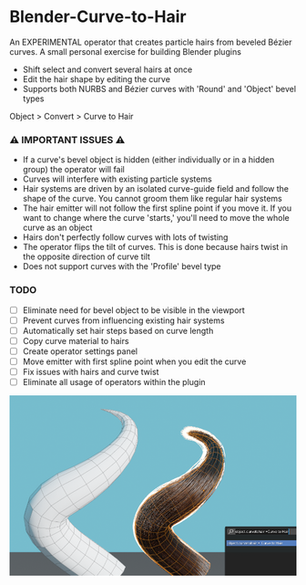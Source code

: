 # Blender-Curve-to-Hair
An EXPERIMENTAL operator that creates particle hairs from beveled Bézier curves. A small personal exercise for building Blender plugins

- Shift select and convert several hairs at once
- Edit the hair shape by editing the curve
- Supports both NURBS and Bézier curves with 'Round' and 'Object' bevel types

Object > Convert > Curve to Hair 

### ⚠️ IMPORTANT ISSUES ⚠️ ###
- If a curve's bevel object is hidden (either individually or in a hidden group) the operator will fail
- Curves will interfere with existing particle systems
- Hair systems are driven by an isolated curve-guide field and follow the shape of the curve. You cannot groom them like regular hair systems
- The hair emitter will not follow the first spline point if you move it. If you want to change where the curve 'starts,' you'll need to move the whole curve as an object
- Hairs don't perfectly follow curves with lots of twisting
- The operator flips the tilt of curves. This is done because hairs twist in the opposite direction of curve tilt
- Does not support curves with the 'Profile' bevel type

### TODO ###
- [ ] Eliminate need for bevel object to be visible in the viewport 
- [ ] Prevent curves from influencing existing hair systems
- [ ] Automatically set hair steps based on curve length
- [ ] Copy curve material to hairs
- [ ] Create operator settings panel
- [ ] Move emitter with first spline point when you edit the curve
- [ ] Fix issues with hairs and curve twist
- [ ] Eliminate all usage of operators within the plugin

![screenshot](screenshot.png)
